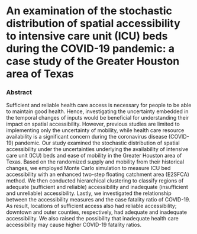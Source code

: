 # An examination of the stochastic distribution of spatial accessibility to intensive care unit (ICU) beds during the COVID-19 pandemic: a case study of the Greater Houston area of Texas

### Abstract
Sufficient and reliable health care access is necessary for people to be able to maintain good health. Hence, investigating the uncertainty embedded in the temporal changes of inputs would be beneficial for understanding their impact on spatial accessibility. However, previous studies are limited to implementing only the uncertainty of mobility, while health care resource availability is a significant concern during the coronavirus disease (COVID-19) pandemic. Our study examined the stochastic distribution of spatial accessibility under the uncertainties underlying the availability of intensive care unit (ICU) beds and ease of mobility in the Greater Houston area of Texas. Based on the randomized supply and mobility from their historical changes, we employed Monte Carlo simulation to measure ICU bed accessibility with an enhanced two-step floating catchment area (E2SFCA) method. We then conducted hierarchical clustering to classify regions of adequate (sufficient and reliable) accessibility and inadequate (insufficient and unreliable) accessibility. Lastly, we investigated the relationship between the accessibility measures and the case fatality ratio of COVID-19. As result, locations of sufficient access also had reliable accessibility; downtown and outer counties, respectively, had adequate and inadequate accessibility. We also raised the possibility that inadequate health care accessibility may cause higher COVID-19 fatality ratios.